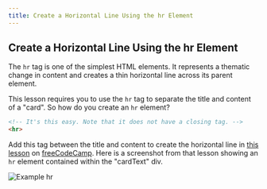 ```yaml
---
title: Create a Horizontal Line Using the hr Element
---
```

## Create a Horizontal Line Using the hr Element

The `hr` tag is one of the simplest HTML elements. It represents a thematic change in content and creates a thin horizontal line across its parent element.

This lesson requires you to use the `hr` tag to separate the title and content of a "card". So how do you create an `hr` element?

```html
<!-- It's this easy. Note that it does not have a closing tag. -->
<hr>
```

Add this tag between the title and content to create the horizontal line in [this lesson](https://learn.freecodecamp.org/responsive-web-design/applied-visual-design/create-a-horizontal-line-using-the-hr-element/) on [freeCodeCamp](https://www.freecodecamp.org/). Here is a screenshot from that lesson showing an `hr` element contained within the "cardText" div.

![Example hr](https://i.imgur.com/RMTqXPw.png)
